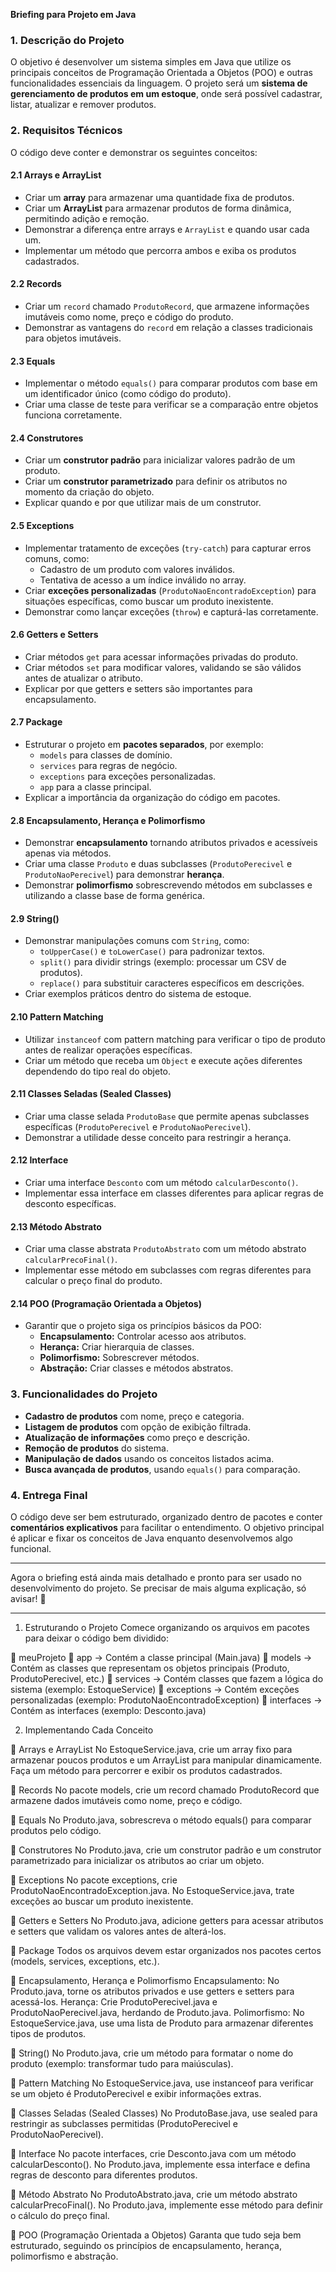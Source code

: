 **Briefing para Projeto em Java**

### 1. **Descrição do Projeto**
O objetivo é desenvolver um sistema simples em Java que utilize os principais conceitos de Programação Orientada a Objetos (POO) e outras funcionalidades essenciais da linguagem. O projeto será um **sistema de gerenciamento de produtos em um estoque**, onde será possível cadastrar, listar, atualizar e remover produtos.

### 2. **Requisitos Técnicos**
O código deve conter e demonstrar os seguintes conceitos:

#### **2.1 Arrays e ArrayList**
- Criar um **array** para armazenar uma quantidade fixa de produtos.
- Criar um **ArrayList** para armazenar produtos de forma dinâmica, permitindo adição e remoção.
- Demonstrar a diferença entre arrays e `ArrayList` e quando usar cada um.
- Implementar um método que percorra ambos e exiba os produtos cadastrados.

#### **2.2 Records**
- Criar um `record` chamado `ProdutoRecord`, que armazene informações imutáveis como nome, preço e código do produto.
- Demonstrar as vantagens do `record` em relação a classes tradicionais para objetos imutáveis.

#### **2.3 Equals**
- Implementar o método `equals()` para comparar produtos com base em um identificador único (como código do produto).
- Criar uma classe de teste para verificar se a comparação entre objetos funciona corretamente.

#### **2.4 Construtores**
- Criar um **construtor padrão** para inicializar valores padrão de um produto.
- Criar um **construtor parametrizado** para definir os atributos no momento da criação do objeto.
- Explicar quando e por que utilizar mais de um construtor.

#### **2.5 Exceptions**
- Implementar tratamento de exceções (`try-catch`) para capturar erros comuns, como:
    - Cadastro de um produto com valores inválidos.
    - Tentativa de acesso a um índice inválido no array.
- Criar **exceções personalizadas** (`ProdutoNaoEncontradoException`) para situações específicas, como buscar um produto inexistente.
- Demonstrar como lançar exceções (`throw`) e capturá-las corretamente.

#### **2.6 Getters e Setters**
- Criar métodos `get` para acessar informações privadas do produto.
- Criar métodos `set` para modificar valores, validando se são válidos antes de atualizar o atributo.
- Explicar por que getters e setters são importantes para encapsulamento.

#### **2.7 Package**
- Estruturar o projeto em **pacotes separados**, por exemplo:
    - `models` para classes de domínio.
    - `services` para regras de negócio.
    - `exceptions` para exceções personalizadas.
    - `app` para a classe principal.
- Explicar a importância da organização do código em pacotes.

#### **2.8 Encapsulamento, Herança e Polimorfismo**
- Demonstrar **encapsulamento** tornando atributos privados e acessíveis apenas via métodos.
- Criar uma classe `Produto` e duas subclasses (`ProdutoPerecivel` e `ProdutoNaoPerecivel`) para demonstrar **herança**.
- Demonstrar **polimorfismo** sobrescrevendo métodos em subclasses e utilizando a classe base de forma genérica.

#### **2.9 String()**
- Demonstrar manipulações comuns com `String`, como:
    - `toUpperCase()` e `toLowerCase()` para padronizar textos.
    - `split()` para dividir strings (exemplo: processar um CSV de produtos).
    - `replace()` para substituir caracteres específicos em descrições.
- Criar exemplos práticos dentro do sistema de estoque.

#### **2.10 Pattern Matching**
- Utilizar `instanceof` com pattern matching para verificar o tipo de produto antes de realizar operações específicas.
- Criar um método que receba um `Object` e execute ações diferentes dependendo do tipo real do objeto.

#### **2.11 Classes Seladas (Sealed Classes)**
- Criar uma classe selada `ProdutoBase` que permite apenas subclasses específicas (`ProdutoPerecivel` e `ProdutoNaoPerecivel`).
- Demonstrar a utilidade desse conceito para restringir a herança.

#### **2.12 Interface**
- Criar uma interface `Desconto` com um método `calcularDesconto()`.
- Implementar essa interface em classes diferentes para aplicar regras de desconto específicas.

#### **2.13 Método Abstrato**
- Criar uma classe abstrata `ProdutoAbstrato` com um método abstrato `calcularPrecoFinal()`.
- Implementar esse método em subclasses com regras diferentes para calcular o preço final do produto.

#### **2.14 POO (Programação Orientada a Objetos)**
- Garantir que o projeto siga os princípios básicos da POO:
    - **Encapsulamento:** Controlar acesso aos atributos.
    - **Herança:** Criar hierarquia de classes.
    - **Polimorfismo:** Sobrescrever métodos.
    - **Abstração:** Criar classes e métodos abstratos.

### 3. **Funcionalidades do Projeto**
- **Cadastro de produtos** com nome, preço e categoria.
- **Listagem de produtos** com opção de exibição filtrada.
- **Atualização de informações** como preço e descrição.
- **Remoção de produtos** do sistema.
- **Manipulação de dados** usando os conceitos listados acima.
- **Busca avançada de produtos**, usando `equals()` para comparação.

### 4. **Entrega Final**
O código deve ser bem estruturado, organizado dentro de pacotes e conter **comentários explicativos** para facilitar o entendimento. O objetivo principal é aplicar e fixar os conceitos de Java enquanto desenvolvemos algo funcional.

---
Agora o briefing está ainda mais detalhado e pronto para ser usado no desenvolvimento do projeto. Se precisar de mais alguma explicação, só avisar! 🚀

---
1. Estruturando o Projeto
   Comece organizando os arquivos em pacotes para deixar o código bem dividido:

📂 meuProjeto
📁 app → Contém a classe principal (Main.java)
📁 models → Contém as classes que representam os objetos principais (Produto, ProdutoPerecivel, etc.)
📁 services → Contém classes que fazem a lógica do sistema (exemplo: EstoqueService)
📁 exceptions → Contém exceções personalizadas (exemplo: ProdutoNaoEncontradoException)
📁 interfaces → Contém as interfaces (exemplo: Desconto.java)

2. Implementando Cada Conceito

📌 Arrays e ArrayList
No EstoqueService.java, crie um array fixo para armazenar poucos produtos e um ArrayList para manipular dinamicamente.
Faça um método para percorrer e exibir os produtos cadastrados.

📌 Records
No pacote models, crie um record chamado ProdutoRecord que armazene dados imutáveis como nome, preço e código.

📌 Equals
No Produto.java, sobrescreva o método equals() para comparar produtos pelo código.

📌 Construtores
No Produto.java, crie um construtor padrão e um construtor parametrizado para inicializar os atributos ao criar um objeto.

📌 Exceptions
No pacote exceptions, crie ProdutoNaoEncontradoException.java.
No EstoqueService.java, trate exceções ao buscar um produto inexistente.

📌 Getters e Setters
No Produto.java, adicione getters para acessar atributos e setters que validam os valores antes de alterá-los.

📌 Package
Todos os arquivos devem estar organizados nos pacotes certos (models, services, exceptions, etc.).

📌 Encapsulamento, Herança e Polimorfismo
Encapsulamento: No Produto.java, torne os atributos privados e use getters e setters para acessá-los.
Herança: Crie ProdutoPerecivel.java e ProdutoNaoPerecivel.java, herdando de Produto.java.
Polimorfismo: No EstoqueService.java, use uma lista de Produto para armazenar diferentes tipos de produtos.

📌 String()
No Produto.java, crie um método para formatar o nome do produto (exemplo: transformar tudo para maiúsculas).

📌 Pattern Matching
No EstoqueService.java, use instanceof para verificar se um objeto é ProdutoPerecivel e exibir informações extras.

📌 Classes Seladas (Sealed Classes)
No ProdutoBase.java, use sealed para restringir as subclasses permitidas (ProdutoPerecivel e ProdutoNaoPerecivel).

📌 Interface
No pacote interfaces, crie Desconto.java com um método calcularDesconto().
No Produto.java, implemente essa interface e defina regras de desconto para diferentes produtos.

📌 Método Abstrato
No ProdutoAbstrato.java, crie um método abstrato calcularPrecoFinal().
No Produto.java, implemente esse método para definir o cálculo do preço final.

📌 POO (Programação Orientada a Objetos)
Garanta que tudo seja bem estruturado, seguindo os princípios de encapsulamento, herança, polimorfismo e abstração.